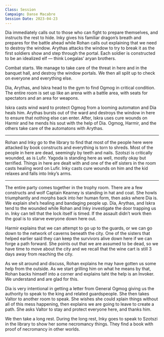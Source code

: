 ```yaml
---
Class: Session
Campaign: Danse Macabre
Session Date: 2023-04-23
---
```

Dia immediately calls out to those who can fight to prepare themselves, and instructs the rest to hide. Inky gives his familiar dragon’s breath and prepares for the battle ahead while Rohan calls out explaining that we need to destroy the window. Arythas attacks the window to try to break it as the first soldiers show and step through the portal. Each soldier is constructed to be an idealized elf — think Loegalas’ aryan brothers.

Combat starts. We manage to take care of the threat in here and in the banquet hall, and destroy the window portals. We then all split up to check on everyone and everything else.

Dia, Arythas, and Iskra head to the gym to find Ogmog in critical condition. The entire room is set up like an arena with a battle area, with seats for spectators and an area for weapons.

Iskra casts wind ward to protect Ogmog from a looming automaton and Dia heals him. Arythas bursts out of the ward and destroys the window in here to ensure that nothing else can enter. After, Iskra uses cure wounds on Harmir and he mends his sout with the help of Dia. Ogmog, Harmir, and the others take care of the automatons with Arythas.

---

Rohan and Inky go to the library to find that most of the people here were attacked by book constructs and everything is torn to shreds. Most of the people in here are dead, seemingly by teeth and nails. Szotszi is critically wounded, as is Lufir. Yagoda is standing here as well, mostly okay but terrified. Things in here are dealt with and one of the elf sisters in the room casts healing word on Lufir. Inky casts cure wounds on him and the kid relaxes and falls into Inky’s arms.

---

The entire party comes together in the trophy room. There are a few constructs and wolf Captain Kearney is standing in hat and coat. She howls triumphantly and morphs back into her human form, then asks where Dia is. We explain she’s healing and bandaging people up. Dia, Arythas, and Iskra tend to the wounded while Rohan and Inky investigate the door trapping us in. Inky can tell that the lock itself is timed. If the assault didn’t work then the goal is to starve everyone down here out.

Harmir explains that we can attempt to go up to the guards, or we can go down to the network of caverns beneath the city. One of the sisters that helped earlier said they can keep the survivors alive down here if we can forge a path forward. She points out that we are assumed to be dead, so we have time to move about the city and we recall that the wine cart is still 3 days away from reaching the city.

As we sit around and discuss, Rohan explains he may have gotten us some help from the outside. As we start grilling him on what he means by that, Rohan backs himself into a corner and explains taht the help is an Invoker. We understand and are glad for this.

Dia is very intentional in getting a letter from General Ogmog giving us the authority to speak to the king and related guardspeople. She then takes Valtor to another room to speak. She wishes she could xplain things without all of this mess happening, then explains we are going to leave to create a path. She asks Valtor to stay and protect everyone here, and thanks him.

We then take a long rest. During the long rest, Inky goes to speak to Szotszi in the library to show her some necromancy things. They find a book with proof of necromancy in other worlds.